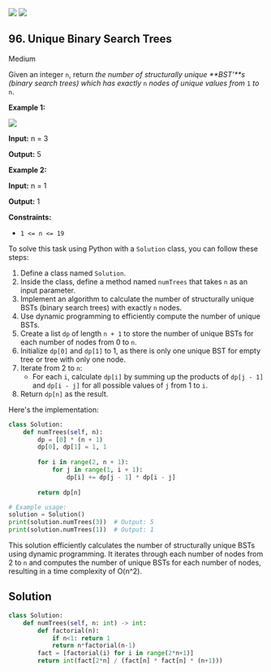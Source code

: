 [![](https://img.shields.io/github/stars/LeetCode-in-Python/LeetCode-in-Python?label=Stars&style=flat-square)](https://github.com/LeetCode-in-Python/LeetCode-in-Python)
[![](https://img.shields.io/github/forks/LeetCode-in-Python/LeetCode-in-Python?label=Fork%20me%20on%20GitHub%20&style=flat-square)](https://github.com/LeetCode-in-Python/LeetCode-in-Python/fork)

## 96\. Unique Binary Search Trees

Medium

Given an integer `n`, return _the number of structurally unique **BST'**s (binary search trees) which has exactly_ `n` _nodes of unique values from_ `1` _to_ `n`.

**Example 1:**

![](https://assets.leetcode.com/uploads/2021/01/18/uniquebstn3.jpg)

**Input:** n = 3

**Output:** 5 

**Example 2:**

**Input:** n = 1

**Output:** 1 

**Constraints:**

*   `1 <= n <= 19`

To solve this task using Python with a `Solution` class, you can follow these steps:

1. Define a class named `Solution`.
2. Inside the class, define a method named `numTrees` that takes `n` as an input parameter.
3. Implement an algorithm to calculate the number of structurally unique BSTs (binary search trees) with exactly `n` nodes.
4. Use dynamic programming to efficiently compute the number of unique BSTs.
5. Create a list `dp` of length `n + 1` to store the number of unique BSTs for each number of nodes from 0 to `n`.
6. Initialize `dp[0]` and `dp[1]` to 1, as there is only one unique BST for empty tree or tree with only one node.
7. Iterate from 2 to `n`:
    - For each `i`, calculate `dp[i]` by summing up the products of `dp[j - 1]` and `dp[i - j]` for all possible values of `j` from 1 to `i`.
8. Return `dp[n]` as the result.

Here's the implementation:

```python
class Solution:
    def numTrees(self, n):
        dp = [0] * (n + 1)
        dp[0], dp[1] = 1, 1
        
        for i in range(2, n + 1):
            for j in range(1, i + 1):
                dp[i] += dp[j - 1] * dp[i - j]
        
        return dp[n]

# Example usage:
solution = Solution()
print(solution.numTrees(3))  # Output: 5
print(solution.numTrees(1))  # Output: 1
```

This solution efficiently calculates the number of structurally unique BSTs using dynamic programming. It iterates through each number of nodes from 2 to `n` and computes the number of unique BSTs for each number of nodes, resulting in a time complexity of O(n^2).

## Solution

```python
class Solution:
    def numTrees(self, n: int) -> int:
        def factorial(n):
            if n<1: return 1
            return n*factorial(n-1)
        fact = [factorial(i) for i in range(2*n+1)]
        return int(fact[2*n] / (fact[n] * fact[n] * (n+1)))
```